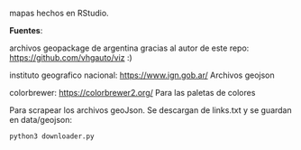 mapas hechos en RStudio.

**Fuentes**:

archivos geopackage de argentina gracias al autor de este repo: https://github.com/vhgauto/viz :)

instituto geografico nacional: https://www.ign.gob.ar/
Archivos geojson

colorbrewer: https://colorbrewer2.org/
Para las paletas de colores

Para scrapear los archivos geoJson.
Se descargan de links.txt y se guardan en data/geojson:
```
python3 downloader.py
```